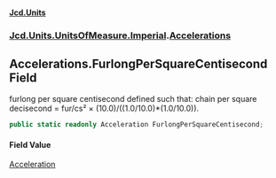 #### [Jcd.Units](index.md 'index')

### [Jcd.Units.UnitsOfMeasure.Imperial](Jcd.Units.UnitsOfMeasure.Imperial.md 'Jcd.Units.UnitsOfMeasure.Imperial').[Accelerations](Accelerations.md 'Jcd.Units.UnitsOfMeasure.Imperial.Accelerations')

## Accelerations.FurlongPerSquareCentisecond Field

furlong per square centisecond defined such that: chain per square decisecond = fur/cs² ×
(10.0)/((1.0/10.0)*(1.0/10.0)).

```csharp
public static readonly Acceleration FurlongPerSquareCentisecond;
```

#### Field Value

[Acceleration](Acceleration.md 'Jcd.Units.UnitTypes.Acceleration')